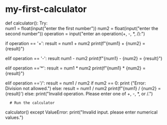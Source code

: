 # my-first-calculator
def calculator():
    Try:                                                                             
    num1 = float(input("enter the first number"))
    num2 = float(input("enter the second number"))
    operation = input("enter an operation(+, -, *, /):")

if operation == '+':
    result = num1 + num2
    print(f"{num1} + {num2} = {result}")

elif operation == '-':
    result num1 - num2
    print(f"{num1} - {num2} = {result}")

elif operation =='*':
    result = num1 * num2
    print(f"{num1} * {num2} = {result}")

elif operation =='/':
    result = num1 / num2
    if num2 == 0:
        print ("Error: Division not allowed.")
    else:
        result = num1 / num2
        print(f"{num1} / {num2} = {result}')
  else: 
      print("Invalid operation. Please enter one of +, -, *, or /.")

      # Run the calculator
calculator()
 except ValueError:
 print("Invalid input. please enter numerical values.")

    

    
